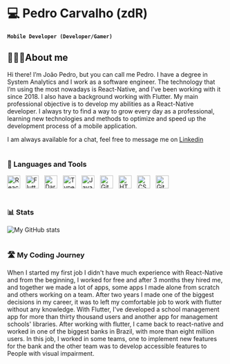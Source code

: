 # 💻 Pedro Carvalho (zdR)

**`Mobile Developer (Developer/Gamer)`**

## 🧑🏻‍💻About me
Hi there!
I’m João Pedro, but you can call me Pedro. I have a degree in System Analytics and I work as a software engineer. The technology that I’m using the most nowadays is React-Native, and I’ve been working with it since 2018. I also have a background working with Flutter. My main professional objective is to develop my abilities as a React-Native developer. I always try to find a way to grow every day as a professional, learning new technologies and methods to optimize and speed up the development process of a mobile application.

I am always available for a chat, feel free to message me on [Linkedin][linkedin]
<br />

#

### 🧰 Languages and Tools
<img align="left" alt="React-Native" width="30px" style="padding-right:10px;" src="https://cdn.jsdelivr.net/gh/devicons/devicon/icons/react/react-original.svg" />
<img align="left" alt="Flutter" width="30px" style="padding-right:10px;" src="https://cdn.jsdelivr.net/gh/devicons/devicon/icons/flutter/flutter-original.svg" />
<img align="left" alt="Dart" width="30px" style="padding-right:10px;" src="https://cdn.jsdelivr.net/gh/devicons/devicon/icons/dart/dart-original.svg" />
<img align="left" alt="TypeScript" width="30px" style="padding-right:10px;" src="https://cdn.jsdelivr.net/gh/devicons/devicon/icons/typescript/typescript-plain.svg" />
<img align="left" alt="JavaScript" width="30px" style="padding-right:10px;" src="https://cdn.jsdelivr.net/gh/devicons/devicon/icons/javascript/javascript-plain.svg" />
<img align="left" alt="Git" width="30px" style="padding-right:10px;" src="https://cdn.jsdelivr.net/gh/devicons/devicon/icons/git/git-original.svg" />
<img align="left" alt="HTML" width="30px" style="padding-right:10px;" src="https://cdn.jsdelivr.net/gh/devicons/devicon/icons/html5/html5-plain.svg" />
<img align="left" alt="CSS" width="30px" style="padding-right:10px;" src="https://cdn.jsdelivr.net/gh/devicons/devicon/icons/css3/css3-plain.svg" />
<img align="left" alt="GitHub" width="30px" style="padding-right:10px;" src="https://cdn.jsdelivr.net/gh/devicons/devicon/icons/github/github-original.svg" />
<br />
<br />

#

### 📊 Stats

![My GitHub stats](https://github-readme-stats.vercel.app/api?username=PedrozdR&show_icons=true&theme=gruvbox)

#

### 🛣️ My Coding Journey

  When I started my first job I didn't have much experience with React-Native and from the beginning, I worked for free and after 3 months they hired me, and together we made a lot of apps, some apps I made alone from scratch and others working on a team. After two years I made one of the biggest decisions in my career, it was to left my comfortable job to work with flutter without any knowledge. With Flutter, I've developed a school management app for more than thirty thousand users and another app for management schools' libraries. After working with flutter, I came back to react-native and worked in one of the biggest banks in Brazil, with more than eight million users. In this job, I worked in some teams, one to implement new features for the bank and the other team was to develop accessible features to People with visual impairment.

[linkedin]: https://www.linkedin.com/in/pedrozdr/
